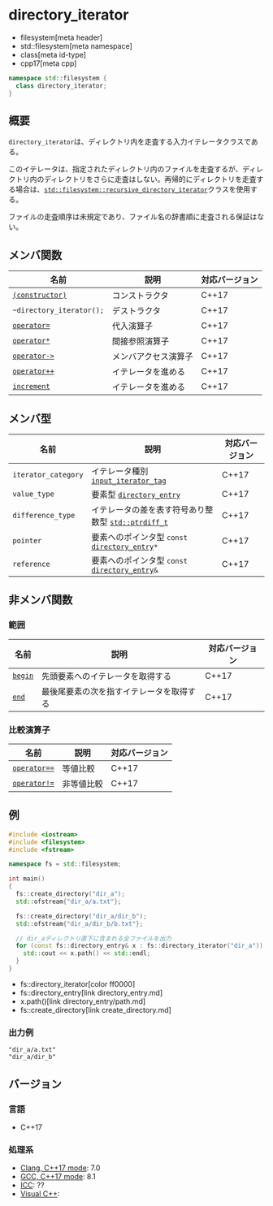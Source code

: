 # directory_iterator
* filesystem[meta header]
* std::filesystem[meta namespace]
* class[meta id-type]
* cpp17[meta cpp]

```cpp
namespace std::filesystem {
  class directory_iterator;
}
```

## 概要
`directory_iterator`は、ディレクトリ内を走査する入力イテレータクラスである。

このイテレータは、指定されたディレクトリ内のファイルを走査するが、ディレクトリ内のディレクトリをさらに走査はしない。再帰的にディレクトリを走査する場合は、[`std::filesystem::recursive_directory_iterator`](recursive_directory_iterator.md.nolink)クラスを使用する。

ファイルの走査順序は未規定であり、ファイル名の辞書順に走査される保証はない。


## メンバ関数

| 名前 | 説明 | 対応バージョン |
|------|------|-------|
| [`(constructor)`](directory_iterator/op_constructor.md) | コンストラクタ | C++17 |
| `~directory_iterator();`                                | デストラクタ | C++17 |
| [`operator=`](directory_iterator/op_assign.md)          | 代入演算子 | C++17 |
| [`operator*`](directory_iterator/op_deref.md)           | 間接参照演算子 | C++17 |
| [`operator->`](directory_iterator/op_arrow.md)          | メンバアクセス演算子 | C++17 |
| [`operator++`](directory_iterator/op_increment.md)      | イテレータを進める | C++17 |
| [`increment`](directory_iterator/increment.md)          | イテレータを進める | C++17 |


## メンバ型

| 名前 | 説明 | 対応バージョン |
|------|------|----------------|
| `iterator_category` | イテレータ種別 [`input_iterator_tag`](/reference/iterator/iterator_tag.md) | C++17 |
| `value_type` | 要素型 [`directory_entry`](directory_entry.md) | C++17 |
| `difference_type` | イテレータの差を表す符号あり整数型 [`std::ptrdiff_t`](/reference/cstddef/ptrdiff_t.md) | C++17 |
| `pointer` | 要素へのポインタ型 `const` [`directory_entry`](directory_entry.md)`*` | C++17 |
| `reference` | 要素へのポインタ型 `const` [`directory_entry`](directory_entry.md)`&` | C++17 |


## 非メンバ関数
### 範囲

| 名前 | 説明 | 対応バージョン |
|------|------|----------------|
| [`begin`](directory_iterator/begin_free.md) | 先頭要素へのイテレータを取得する | C++17 |
| [`end`](directory_iterator/end_free.md)     | 最後尾要素の次を指すイテレータを取得する | C++17 |

### 比較演算子

| 名前 | 説明 | 対応バージョン |
|------------------------------------------------------|-------------|-------|
| [`operator==`](directory_iterator/op_equal.md)     | 等値比較 | C++17 |
| [`operator!=`](directory_iterator/op_not_equal.md) | 非等値比較 | C++17 |


## 例
```cpp example
#include <iostream>
#include <filesystem>
#include <fstream>

namespace fs = std::filesystem;

int main()
{
  fs::create_directory("dir_a");
  std::ofstream{"dir_a/a.txt"};

  fs::create_directory("dir_a/dir_b");
  std::ofstream{"dir_a/dir_b/b.txt"};

  // dir_aディレクトリ直下に含まれる全ファイルを出力
  for (const fs::directory_entry& x : fs::directory_iterator("dir_a")) {
    std::cout << x.path() << std::endl;
  }
}
```
* fs::directory_iterator[color ff0000]
* fs::directory_entry[link directory_entry.md]
* x.path()[link directory_entry/path.md]
* fs::create_directory[link create_directory.md]

### 出力例
```
"dir_a/a.txt"
"dir_a/dir_b"
```

## バージョン
### 言語
- C++17

### 処理系
- [Clang, C++17 mode](/implementation.md#clang): 7.0
- [GCC, C++17 mode](/implementation.md#gcc): 8.1
- [ICC](/implementation.md#icc): ??
- [Visual C++](/implementation.md#visual_cpp):
